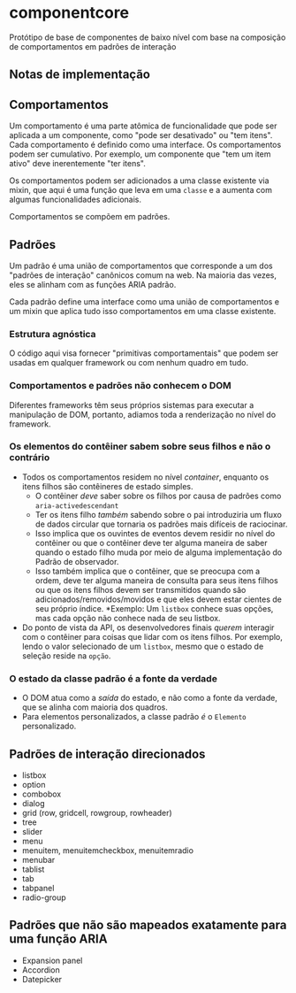 # componentcore
Protótipo de base de componentes de baixo nível com base na composição de comportamentos em padrões de interação

## Notas de implementação

## Comportamentos
Um comportamento é uma parte atômica de funcionalidade que pode ser aplicada a um componente, como
"pode ser desativado" ou "tem itens". Cada comportamento é definido como uma interface. Os comportamentos podem ser
cumulativo. Por exemplo, um componente que "tem um item ativo" deve inerentemente "ter itens".

Os comportamentos podem ser adicionados a uma classe existente via mixin, que aqui é uma função que leva
em uma `classe` e a aumenta com algumas funcionalidades adicionais.

Comportamentos se compõem em padrões.

## Padrões
Um padrão é uma união de comportamentos que corresponde a um dos "padrões de interação" canônicos
comum na web. Na maioria das vezes, eles se alinham com as funções ARIA padrão.

Cada padrão define uma interface como uma união de comportamentos e um mixin que aplica tudo isso
comportamentos em uma classe existente.

### Estrutura agnóstica
O código aqui visa fornecer "primitivas comportamentais" que podem ser usadas em qualquer framework ou com
nenhum quadro em tudo.

### Comportamentos e padrões não conhecem o DOM
Diferentes frameworks têm seus próprios sistemas para executar a manipulação de DOM, portanto, adiamos
toda a renderização no nível do framework.

### Os elementos do contêiner sabem sobre seus filhos e não o contrário
* Todos os comportamentos residem no nível _container_, enquanto os itens filhos são contêineres de estado simples.
  * O contêiner *deve* saber sobre os filhos por causa de padrões como `aria-activedescendant`
  * Ter os itens filho _também_ sabendo sobre o pai introduziria um fluxo de dados circular que
     tornaria os padrões mais difíceis de raciocinar.
  * Isso implica que os ouvintes de eventos devem residir no nível do contêiner ou que o contêiner
     deve ter alguma maneira de saber quando o estado filho muda por meio de alguma implementação do
     Padrão de observador.
  * Isso também implica que o contêiner, que se preocupa com a ordem, deve ter alguma maneira de
     consulta para seus itens filhos ou que os itens filhos devem ser transmitidos quando são adicionados/removidos/movidos
     e que eles devem estar cientes de seu próprio índice.
  *Exemplo: Um `listbox` conhece suas opções, mas cada opção não conhece nada de seu listbox.
* Do ponto de vista da API, os desenvolvedores finais *querem* interagir com o contêiner para coisas que
   lidar com os itens filhos. Por exemplo, lendo o valor selecionado de um `listbox`, mesmo que
   o estado de seleção reside na `opção`.

### O estado da classe padrão é a fonte da verdade
* O DOM atua como a _saída_ do estado, e não como a fonte da verdade, que se alinha com
maioria dos quadros.
* Para elementos personalizados, a classe padrão _é_ o `Elemento` personalizado.


## Padrões de interação direcionados
* listbox
* option
* combobox
* dialog
* grid (row, gridcell, rowgroup, rowheader)
* tree
* slider
* menu
* menuitem, menuitemcheckbox, menuitemradio
* menubar
* tablist
* tab
* tabpanel
* radio-group

## Padrões que não são mapeados exatamente para uma função ARIA
* Expansion panel
* Accordion
* Datepicker
